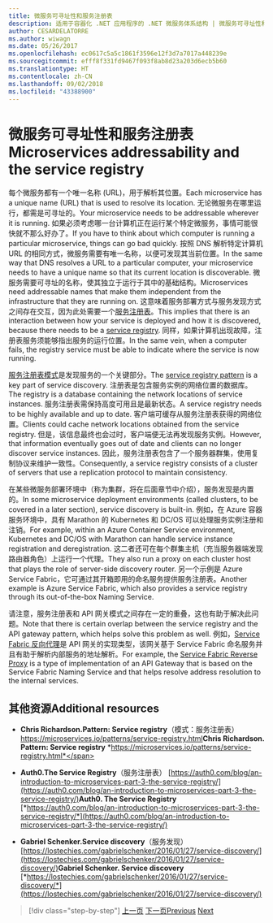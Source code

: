 ```yaml
---
title: 微服务可寻址性和服务注册表
description: 适用于容器化 .NET 应用程序的 .NET 微服务体系结构 | 微服务可寻址性和服务注册表
author: CESARDELATORRE
ms.author: wiwagn
ms.date: 05/26/2017
ms.openlocfilehash: ec0617c5a5c1861f3596e12f3d7a7017a448239e
ms.sourcegitcommit: efff8f331fd9467f093f8ab8d23a203d6ecb5b60
ms.translationtype: HT
ms.contentlocale: zh-CN
ms.lasthandoff: 09/02/2018
ms.locfileid: "43388900"
---
```

# <a name="microservices-addressability-and-the-service-registry"></a><span data-ttu-id="4201d-103">微服务可寻址性和服务注册表</span><span class="sxs-lookup"><span data-stu-id="4201d-103">Microservices addressability and the service registry</span></span>

<span data-ttu-id="4201d-104">每个微服务都有一个唯一名称 (URL)，用于解析其位置。</span><span class="sxs-lookup"><span data-stu-id="4201d-104">Each microservice has a unique name (URL) that is used to resolve its location.</span></span> <span data-ttu-id="4201d-105">无论微服务在哪里运行，都需是可寻址的。</span><span class="sxs-lookup"><span data-stu-id="4201d-105">Your microservice needs to be addressable wherever it is running.</span></span> <span data-ttu-id="4201d-106">如果必须考虑哪一台计算机正在运行某个特定微服务，事情可能很快就不那么好办了。</span><span class="sxs-lookup"><span data-stu-id="4201d-106">If you have to think about which computer is running a particular microservice, things can go bad quickly.</span></span> <span data-ttu-id="4201d-107">按照 DNS 解析特定计算机 URL 的相同方式，微服务需要有唯一名称，以便可发现其当前位置。</span><span class="sxs-lookup"><span data-stu-id="4201d-107">In the same way that DNS resolves a URL to a particular computer, your microservice needs to have a unique name so that its current location is discoverable.</span></span> <span data-ttu-id="4201d-108">微服务需要可寻址的名称，使其独立于运行于其中的基础结构。</span><span class="sxs-lookup"><span data-stu-id="4201d-108">Microservices need addressable names that make them independent from the infrastructure that they are running on.</span></span> <span data-ttu-id="4201d-109">这意味着服务部署方式与服务发现方式之间存在交互，因为此处需要一个[服务注册表](https://microservices.io/patterns/service-registry.html)。</span><span class="sxs-lookup"><span data-stu-id="4201d-109">This implies that there is an interaction between how your service is deployed and how it is discovered, because there needs to be a [service registry](https://microservices.io/patterns/service-registry.html).</span></span> <span data-ttu-id="4201d-110">同样，如果计算机出现故障，注册表服务须能够指出服务的运行位置。</span><span class="sxs-lookup"><span data-stu-id="4201d-110">In the same vein, when a computer fails, the registry service must be able to indicate where the service is now running.</span></span>

<span data-ttu-id="4201d-111">[服务注册表模式](https://microservices.io/patterns/service-registry.html)是发现服务的一个关键部分。</span><span class="sxs-lookup"><span data-stu-id="4201d-111">The [service registry pattern](https://microservices.io/patterns/service-registry.html) is a key part of service discovery.</span></span> <span data-ttu-id="4201d-112">注册表是包含服务实例的网络位置的数据库。</span><span class="sxs-lookup"><span data-stu-id="4201d-112">The registry is a database containing the network locations of service instances.</span></span> <span data-ttu-id="4201d-113">服务注册表需保持高度可用且是最新状态。</span><span class="sxs-lookup"><span data-stu-id="4201d-113">A service registry needs to be highly available and up to date.</span></span> <span data-ttu-id="4201d-114">客户端可缓存从服务注册表获得的网络位置。</span><span class="sxs-lookup"><span data-stu-id="4201d-114">Clients could cache network locations obtained from the service registry.</span></span> <span data-ttu-id="4201d-115">但是，该信息最终也会过时，客户端便无法再发现服务实例。</span><span class="sxs-lookup"><span data-stu-id="4201d-115">However, that information eventually goes out of date and clients can no longer discover service instances.</span></span> <span data-ttu-id="4201d-116">因此，服务注册表包含了一个服务器群集，使用复制协议来维护一致性。</span><span class="sxs-lookup"><span data-stu-id="4201d-116">Consequently, a service registry consists of a cluster of servers that use a replication protocol to maintain consistency.</span></span>

<span data-ttu-id="4201d-117">在某些微服务部署环境中（称为集群，将在后面章节中介绍），服务发现是内置的。</span><span class="sxs-lookup"><span data-stu-id="4201d-117">In some microservice deployment environments (called clusters, to be covered in a later section), service discovery is built-in.</span></span> <span data-ttu-id="4201d-118">例如，在 Azure 容器服务环境中，具有 Marathon 的 Kubernetes 和 DC/OS 可以处理服务实例注册和注销。</span><span class="sxs-lookup"><span data-stu-id="4201d-118">For example, within an Azure Container Service environment, Kubernetes and DC/OS with Marathon can handle service instance registration and deregistration.</span></span> <span data-ttu-id="4201d-119">这二者还可在每个群集主机（充当服务器端发现路由器角色）上运行一个代理。</span><span class="sxs-lookup"><span data-stu-id="4201d-119">They also run a proxy on each cluster host that plays the role of server-side discovery router.</span></span> <span data-ttu-id="4201d-120">另一个示例是 Azure Service Fabric，它可通过其开箱即用的命名服务提供服务注册表。</span><span class="sxs-lookup"><span data-stu-id="4201d-120">Another example is Azure Service Fabric, which also provides a service registry through its out-of-the-box Naming Service.</span></span>

<span data-ttu-id="4201d-121">请注意，服务注册表和 API 网关模式之间存在一定的重叠，这也有助于解决此问题。</span><span class="sxs-lookup"><span data-stu-id="4201d-121">Note that there is certain overlap between the service registry and the API gateway pattern, which helps solve this problem as well.</span></span> <span data-ttu-id="4201d-122">例如，[Service Fabric 反向代理](https://docs.microsoft.com/azure/service-fabric/service-fabric-reverseproxy)是 API 网关的实现类型，该网关基于 Service Fabric 命名服务并且有助于解析内部服务的地址解析。</span><span class="sxs-lookup"><span data-stu-id="4201d-122">For example, the [Service Fabric Reverse Proxy](https://docs.microsoft.com/azure/service-fabric/service-fabric-reverseproxy) is a type of implementation of an API Gateway that is based on the Service Fabric Naming Service and that helps resolve address resolution to the internal services.</span></span>

## <a name="additional-resources"></a><span data-ttu-id="4201d-123">其他资源</span><span class="sxs-lookup"><span data-stu-id="4201d-123">Additional resources</span></span>

-   <span data-ttu-id="4201d-124">**Chris Richardson.Pattern: Service registry**（模式：服务注册表）
    https://microservices.io/patterns/service-registry.html</span><span class="sxs-lookup"><span data-stu-id="4201d-124">**Chris Richardson. Pattern: Service registry**
*https://microservices.io/patterns/service-registry.html*</span></span>

-   <span data-ttu-id="4201d-125">**Auth0.The Service Registry**（服务注册表）
    [https://auth0.com/blog/an-introduction-to-microservices-part-3-the-service-registry/](https://auth0.com/blog/an-introduction-to-microservices-part-3-the-service-registry/)</span><span class="sxs-lookup"><span data-stu-id="4201d-125">**Auth0. The Service Registry**
[*https://auth0.com/blog/an-introduction-to-microservices-part-3-the-service-registry/*](https://auth0.com/blog/an-introduction-to-microservices-part-3-the-service-registry/)</span></span>

-   <span data-ttu-id="4201d-126">**Gabriel Schenker.Service discovery**（服务发现）
    [https://lostechies.com/gabrielschenker/2016/01/27/service-discovery/](https://lostechies.com/gabrielschenker/2016/01/27/service-discovery/)</span><span class="sxs-lookup"><span data-stu-id="4201d-126">**Gabriel Schenker. Service discovery**
[*https://lostechies.com/gabrielschenker/2016/01/27/service-discovery/*](https://lostechies.com/gabrielschenker/2016/01/27/service-discovery/)</span></span>


>[!div class="step-by-step"]
<span data-ttu-id="4201d-127">[上一页](maintain-microservice-apis.md)
[下一页](microservice-based-composite-ui-shape-layout.md)</span><span class="sxs-lookup"><span data-stu-id="4201d-127">[Previous](maintain-microservice-apis.md)
[Next](microservice-based-composite-ui-shape-layout.md)</span></span>
